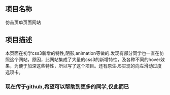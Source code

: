 ## 项目名称
仿首页单页面网站

## 项目描述
本页面在初学css3新增的特性,阴影,animation等做的.发现有部分同学也一直在仿照这个网站，原因，此网站集成了大量的css3的新增特性，及各种不同的hover效果，为便于加深这些特性，所以写了这个项目。还有原生JS实现的向左滑动过度选项卡。

### 现在传于github,希望可以帮助到更多的同学,仅此而已
